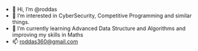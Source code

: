 - 👋 Hi, I’m @roddas
- 👀 I’m interested in CyberSecurity, Competitive Programming and similar things.
- 🌱 I’m currently learning Advanced Data Structure and Algorithms and improving my skills in Maths
- 📫 roddas360@gmail.com

<!---
roddas/roddas is a ✨ special ✨ repository because its `README.md` (this file) appears on your GitHub profile.
You can click the Preview link to take a look at your changes.
--->
